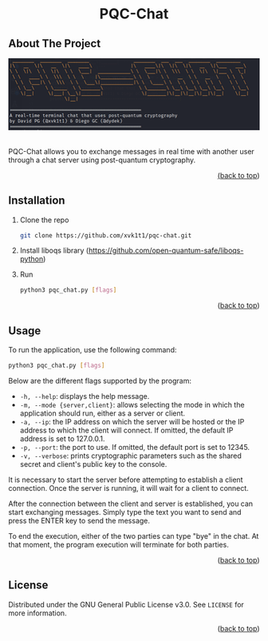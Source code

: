 <h1 align="center">PQC-Chat</h1>

<!-- ABOUT THE PROJECT -->
## About The Project

<div align="center">
  <a href="https://github.com/xvk1t1/pqc-chat.git">
    <img src="images/pqc-chat_readme.png">
  </a>
</div>
<br/>

PQC-Chat allows you to exchange messages in real time with another user through a chat server using post-quantum cryptography.

<a href="https://github.com/xvk1t1/pqc-chat.git">
  <p align="right">(<a href="#readme-top">back to top</a>)</p>
</a>



## Installation

1. Clone the repo
   ```sh
   git clone https://github.com/xvk1t1/pqc-chat.git
   ```
2. Install liboqs library (https://github.com/open-quantum-safe/liboqs-python)

3. Run
   ```sh
   python3 pqc_chat.py [flags]
   ```

<p align="right">(<a href="#readme-top">back to top</a>)</p>



<!-- USAGE EXAMPLES -->
## Usage

To run the application, use the following command:
   ```sh
   python3 pqc_chat.py [flags]
   ```
Below are the different flags supported by the program:

- `-h, --help`: displays the help message.
- `-m, --mode {server,client}`: allows selecting the mode in which the application should run, either as a server or client.
- `-a, --ip`: the IP address on which the server will be hosted or the IP address to which the client will connect. If omitted, the default IP address is set to 127.0.0.1.
- `-p, --port`: the port to use. If omitted, the default port is set to 12345.
- `-v, --verbose`:  prints cryptographic parameters such as the shared secret and client's public key to the console.

It is necessary to start the server before attempting to establish a client connection. Once the server is running, it will wait for a client to connect.

After the connection between the client and server is established, you can start exchanging messages. Simply type the text you want to send and press the ENTER key to send the message.

To end the execution, either of the two parties can type "bye" in the chat. At that moment, the program execution will terminate for both parties.


<p align="right">(<a href="#readme-top">back to top</a>)</p>


<!-- LICENSE -->
## License

Distributed under the GNU General Public License v3.0. See `LICENSE` for more information.

<p align="right">(<a href="#readme-top">back to top</a>)</p>



[product-screenshot]: images/pqc-chat_header.png

